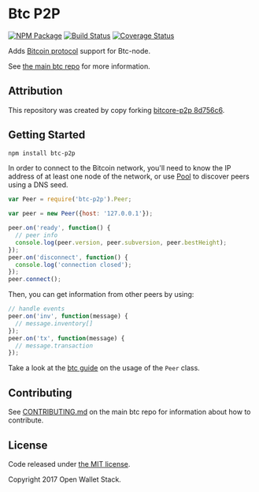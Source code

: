 Btc P2P
=======

[![NPM Package](https://img.shields.io/npm/v/btc-p2p.svg?style=flat-square)](https://www.npmjs.org/package/btc-p2p)
[![Build Status](https://img.shields.io/travis/owstack/btc-p2p.svg?branch=master&style=flat-square)](https://travis-ci.org/owstack/btc-p2p)
[![Coverage Status](https://img.shields.io/coveralls/owstack/btc-p2p.svg?style=flat-square)](https://coveralls.io/r/owstack/btc-p2p?branch=master)

Adds [Bitcoin protocol](https://en.bitcoin.it/wiki/Protocol_documentation) support for Btc-node.

See [the main btc repo](https://github.com/owstack/btc) for more information.

## Attribution

This repository was created by copy forking [bitcore-p2p 8d756c6](https://github.com/bitpay/bitcore-p2p/commit/8d756c6c560f097a57585d4fd3f03d57eeb603cd).

## Getting Started

```sh
npm install btc-p2p
```
In order to connect to the Bitcoin network, you'll need to know the IP address of at least one node of the network, or use [Pool](/docs/pool.md) to discover peers using a DNS seed.

```javascript
var Peer = require('btc-p2p').Peer;

var peer = new Peer({host: '127.0.0.1'});

peer.on('ready', function() {
  // peer info
  console.log(peer.version, peer.subversion, peer.bestHeight);
});
peer.on('disconnect', function() {
  console.log('connection closed');
});
peer.connect();
```

Then, you can get information from other peers by using:

```javascript
// handle events
peer.on('inv', function(message) {
  // message.inventory[]
});
peer.on('tx', function(message) {
  // message.transaction
});
```

Take a look at the [btc guide](http://btc.io/guide/peer.html) on the usage of the `Peer` class.

## Contributing

See [CONTRIBUTING.md](https://github.com/owstack/btc/blob/master/CONTRIBUTING.md) on the main btc repo for information about how to contribute.

## License

Code released under [the MIT license](https://github.com/owstack/btc/blob/master/LICENSE).

Copyright 2017 Open Wallet Stack.
